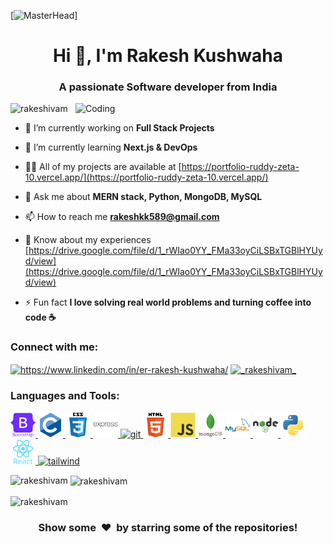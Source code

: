 [![MasterHead](https://www.commercient.com/wp-content/uploads/2019/12/deepLearning.gif)]
<h1 align="center">Hi 👋, I'm Rakesh Kushwaha</h1>
<h3 align="center">A passionate Software developer from India</h3>

<img align="right" alt="Coding" width="400" src="https://camo.githubusercontent.com/2366b34bb903c09617990fb5fff4622f3e941349e846ddb7e73df872a9d21233/68747470733a2f2f63646e2e6472696262626c652e636f6d2f75736572732f3733303730332f73637265656e73686f74732f363538313234332f6176656e746f2e676966">



<p align="left"> <img src="https://komarev.com/ghpvc/?username=rakeshivam&label=Profile%20views&color=0e75b6&style=flat" alt="rakeshivam" /> </p>

- 🔭 I’m currently working on ****Full Stack Projects****

- 🌱 I’m currently learning ****Next.js & DevOps****

- 👨‍💻 All of my projects are available at [https://portfolio-ruddy-zeta-10.vercel.app/](https://portfolio-ruddy-zeta-10.vercel.app/)

- 💬 Ask me about ****MERN stack, Python, MongoDB, MySQL****

- 📫 How to reach me **rakeshkk589@gmail.com**

- 📄 Know about my experiences [https://drive.google.com/file/d/1_rWIao0YY_FMa33oyCiLSBxTGBlHYUyd/view](https://drive.google.com/file/d/1_rWIao0YY_FMa33oyCiLSBxTGBlHYUyd/view)

- ⚡ Fun fact **I love solving real world problems and turning coffee into code ☕**

<h3 align="left">Connect with me:</h3>
<p align="left">
<a href="https://linkedin.com/in/https://www.linkedin.com/in/er-rakesh-kushwaha/" target="blank"><img align="center" src="https://raw.githubusercontent.com/rahuldkjain/github-profile-readme-generator/master/src/images/icons/Social/linked-in-alt.svg" alt="https://www.linkedin.com/in/er-rakesh-kushwaha/" height="30" width="40" /></a>
<a href="https://instagram.com/_rakeshivam_" target="blank"><img align="center" src="https://raw.githubusercontent.com/rahuldkjain/github-profile-readme-generator/master/src/images/icons/Social/instagram.svg" alt="_rakeshivam_" height="30" width="40" /></a>
</p>

<h3 align="left">Languages and Tools:</h3>
<p align="left"> <a href="https://getbootstrap.com" target="_blank" rel="noreferrer"> <img src="https://raw.githubusercontent.com/devicons/devicon/master/icons/bootstrap/bootstrap-plain-wordmark.svg" alt="bootstrap" width="40" height="40"/> </a> <a href="https://www.cprogramming.com/" target="_blank" rel="noreferrer"> <img src="https://raw.githubusercontent.com/devicons/devicon/master/icons/c/c-original.svg" alt="c" width="40" height="40"/> </a> <a href="https://www.w3schools.com/css/" target="_blank" rel="noreferrer"> <img src="https://raw.githubusercontent.com/devicons/devicon/master/icons/css3/css3-original-wordmark.svg" alt="css3" width="40" height="40"/> </a> <a href="https://expressjs.com" target="_blank" rel="noreferrer"> <img src="https://raw.githubusercontent.com/devicons/devicon/master/icons/express/express-original-wordmark.svg" alt="express" width="40" height="40"/> </a> <a href="https://git-scm.com/" target="_blank" rel="noreferrer"> <img src="https://www.vectorlogo.zone/logos/git-scm/git-scm-icon.svg" alt="git" width="40" height="40"/> </a> <a href="https://www.w3.org/html/" target="_blank" rel="noreferrer"> <img src="https://raw.githubusercontent.com/devicons/devicon/master/icons/html5/html5-original-wordmark.svg" alt="html5" width="40" height="40"/> </a> <a href="https://developer.mozilla.org/en-US/docs/Web/JavaScript" target="_blank" rel="noreferrer"> <img src="https://raw.githubusercontent.com/devicons/devicon/master/icons/javascript/javascript-original.svg" alt="javascript" width="40" height="40"/> </a> <a href="https://www.mongodb.com/" target="_blank" rel="noreferrer"> <img src="https://raw.githubusercontent.com/devicons/devicon/master/icons/mongodb/mongodb-original-wordmark.svg" alt="mongodb" width="40" height="40"/> </a> <a href="https://www.mysql.com/" target="_blank" rel="noreferrer"> <img src="https://raw.githubusercontent.com/devicons/devicon/master/icons/mysql/mysql-original-wordmark.svg" alt="mysql" width="40" height="40"/> </a> <a href="https://nodejs.org" target="_blank" rel="noreferrer"> <img src="https://raw.githubusercontent.com/devicons/devicon/master/icons/nodejs/nodejs-original-wordmark.svg" alt="nodejs" width="40" height="40"/> </a> <a href="https://www.python.org" target="_blank" rel="noreferrer"> <img src="https://raw.githubusercontent.com/devicons/devicon/master/icons/python/python-original.svg" alt="python" width="40" height="40"/> </a> <a href="https://reactjs.org/" target="_blank" rel="noreferrer"> <img src="https://raw.githubusercontent.com/devicons/devicon/master/icons/react/react-original-wordmark.svg" alt="react" width="40" height="40"/> </a> <a href="https://tailwindcss.com/" target="_blank" rel="noreferrer"> <img src="https://www.vectorlogo.zone/logos/tailwindcss/tailwindcss-icon.svg" alt="tailwind" width="40" height="40"/> </a> </p>

<p><img align="left" src="https://github-readme-stats.vercel.app/api/top-langs?username=rakeshivam&show_icons=true&locale=en&layout=compact" alt="rakeshivam" /></p>

<p>&nbsp;<img align="center" src="https://github-readme-stats.vercel.app/api?username=rakeshivam&show_icons=true&locale=en" alt="rakeshivam" /></p>

<p><img align="center" src="https://github-readme-streak-stats.herokuapp.com/?user=rakeshivam&" alt="rakeshivam" /></p>

<h3 align="center">Show some &nbsp;❤️&nbsp; by starring some of the repositories!</h3>
